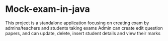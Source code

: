 # Mock-exam-in-java
This project is a standalone application focusing on creating exam by admins/teachers and students taking exams
Admin can create edit question papers,
and can update, delete, insert student details and view their marks
